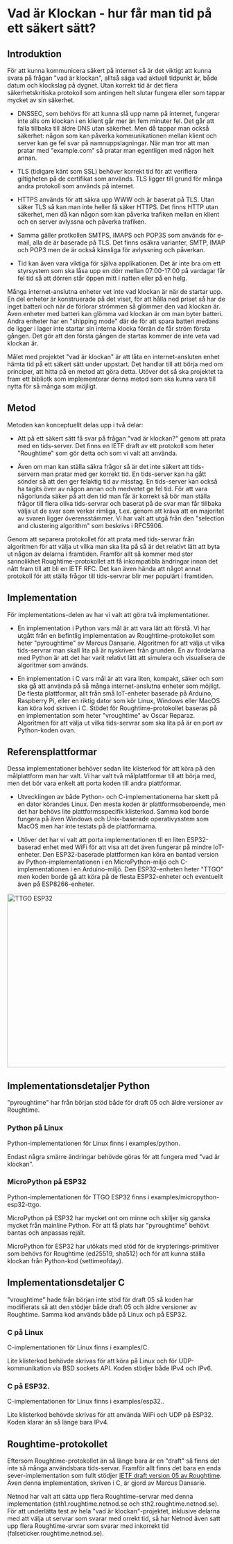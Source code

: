 # Vad är Klockan - hur får man tid på ett säkert sätt?

## Introduktion

För att kunna kommunicera säkert på internet så är det viktigt att
kunna svara på frågan "vad är klockan", alltså säga vad aktuell
tidpunkt är, både datum och klockslag på dygnet.  Utan korrekt tid är
det flera säkerhetskritiska protokoll som antingen helt slutar fungera
eller som tappar mycket av sin säkerhet.

* DNSSEC, som behövs för att kunna slå upp namn på internet, fungerar
  inte alls om klockan i en klient går mer än fem minuter fel.  Det
  går att falla tillbaka till äldre DNS utan säkerhet.  Men då tappar
  man också säkerhet: någon som kan påverka kommunikationen mellan
  klient och server kan ge fel svar på namnuppslagningar.  När man
  tror att man pratar med "example.com" så pratar man egentligen med
  någon helt annan.

* TLS (tidigare känt som SSL) behöver korrekt tid för att verifiera
  giltigheten på de certifikat som används.  TLS ligger till grund för
  många andra protokoll som används på internet.

* HTTPS används för att säkra upp WWW och är baserat på TLS.  Utan
  säker TLS så kan man inte heller få säker HTTPS.  Det finns HTTP
  utan säkerhet, men då kan någon som kan påverka trafiken mellan en
  klient och en server avlyssna och påverka trafiken.

* Samma gäller protkollen SMTPS, IMAPS och POP3S som används för
  e-mail, alla de är baserade på TLS.  Det finns osäkra varianter,
  SMTP, IMAP och POP3 men de är också känsliga för avlyssning och
  påverkan.

* Tid kan även vara viktiga för själva applikationen.  Det är inte bra
  om ett styrsystem som ska låsa upp en dörr mellan 07:00-17:00 på
  vardagar får fel tid så att dörren står öppen mitt i natten eller på
  en helg.

Många internet-anslutna enheter vet inte vad klockan är när de startar
upp.  En del enheter är konstruerade på det viset, för att hålla ned
priset så har de inget batteri och när de förlorar strömmen så glömmer
den vad klockan är.  Även enheter med batteri kan glömma vad klockan
är om man byter batteri.  Andra enheter har en "shipping mode" där de
för att spara batteri medans de ligger i lager inte startar sin
interna klocka förrän de får ström första gången.  Det gör att den
första gången de startas kommer de inte veta vad klockan är.

Målet med projektet "vad är klockan" är att låta en internet-ansluten
enhet hämta tid på ett säkert sätt under uppstart.  Det handlar till
att börja med om principer, att hitta på en metod att göra detta.
Utöver det så ska projektet ta fram ett bibliotk som implementerar
denna metod som ska kunna vara till nytta för så många som möjligt.

## Metod

Metoden kan konceptuellt delas upp i två delar:

* Att på ett säkert sätt få svar på frågan "vad är klockan?" genom att
  prata med en tids-server.  Det finns en IETF draft av ett protokoll
  som heter "Roughtime" som gör detta och som vi valt att använda.

* Även om man kan ställa säkra frågor så är det inte säkert att
  tids-servern man pratar med ger korrekt tid.  En tids-server kan ha
  gått sönder så att den ger felaktig tid av misstag.  En tids-server
  kan också ha tagits över av någon annan och medvetet ge fel tid.
  För att vara någorlunda säker på att den tid man får är korrekt så
  bör man ställa frågor till flera olika tids-servrar och baserat på
  de svar man får tillbaka välja ut de svar som verkar rimliga,
  t.ex. genom att kräva att en majoritet av svaren ligger
  överensstämmer.  Vi har valt att utgå från den "selection and
  clustering algorithm" som beskrivs i RFC5906.

Genom att separera protokollet för att prata med tids-servrar från
algoritmen för att välja ut vilka man ska lita på så är det relativt
lätt att byta ut någon av delarna i framtiden.  Framför allt så kommer
med stor sannolikhet Roughtime-protokollet att få inkompatibla
ändringar innan det nått fram till att bli en IETF RFC.  Det kan även
hända att något annat protokoll för att ställa frågor till
tids-servrar blir mer populärt i framtiden.

## Implementation

För implementations-delen av har vi valt att göra två implementationer.

* En implementation i Python vars mål är att vara lätt att förstå.  Vi
  har utgått från en befintlig implementation av Roughtime-protokollet
  som heter "pyroughtime" av Marcus Dansarie.  Algoritmen för att
  välja ut vilka tids-servrar man skall lita på är nyskriven från
  grunden.  En av fördelarna med Python är att det har varit relativt
  lätt att simulera och visualisera de algoritmer som används.

* En implementation i C vars mål är att vara liten, kompakt, säker och
  som ska gå att använda på så många internet-anslutna enheter som
  möjligt.  De flesta plattformar, allt från små IoT-enheter baserade
  på Arduino, Raspberry Pi, eller en riktig dator som kör Linux,
  Windows eller MacOS kan köra kod skriven i C.  Stödet för
  Roughtime-protokollet baseras på en implementation som heter
  "vroughtime" av Oscar Reparaz.  Algoritmen för att välja ut vilka
  tids-servrar som ska lita på är en port av Python-koden ovan.

## Referensplattformar

Dessa implementationer behöver sedan lite klisterkod för att köra på
den målplattform man har valt.  Vi har valt två målplattformar till
att börja med, men det bör vara enkelt att porta koden till andra
plattformar.

* Utvecklingen av både Python- och C-implementationerna har skett på
  en dator körandes Linux.  Den mesta koden är plattformsoberoende,
  men det har behövs lite plattformsspecifik klisterkod.  Samma kod
  borde fungera på även Windows och Unix-baserade operativysstem som
  MacOS men har inte testats på de plattformarna.

* Utöver det har vi valt att porta implementationen tll en liten
  ESP32-baserad enhet med WiFi för att visa att det även fungerar på
  mindre IoT-enheter.  Den ESP32-baserade plattformen kan köra en
  bantad version av Python-implementationen i en MicroPython-miljö och
  C-implementationen i en Arduino-miljö.  Den ESP32-enheten heter
  "TTGO" men koden borde gå att köra på de flesta ESP32-enheter och
  eventuellt även på ESP8266-enheter.

<p align="left">
  <img src="Documentation/ttgo.jpg" width="600" height="400" title="TTGO ESP32">
</p>

## Implementationsdetaljer Python

"pyroughtime" har från början stöd både för draft 05 och äldre
versioner av Roughtime.

### Python på Linux

Python-implementationen för Linux finns i examples/python.

Endast några smärre ändringar behövde göras för att fungera med "vad
är klockan".

### MicroPython på ESP32

Python-implementationen för TTGO ESP32 finns i examples/micropython-esp32-ttgo.

MicroPython på ESP32 har mycket ont om minne och skiljer sig ganska
mycket från mainline Python.  För att få plats har "pyroughtime"
behövt bantas och anpassas rejält.

MicroPython för ESP32 har utökats med stöd för de
krypterings-primitiver som behövs för Roughtime (ed25519, sha512) och
för att kunna ställa klockan från Python-kod (settimeofday).

## Implementationsdetaljer C

"vroughtime" hade från början inte stöd för draft 05 så koden har
modifierats så att den stödjer både draft 05 och äldre versioner av
Roughtime.  Samma kod används både på Linux och på ESP32.

### C på Linux

C-implementationen för Linux finns i examples/C.

Lite klisterkod behövde skrivas för att köra på Linux och för
UDP-kommunikation via BSD sockets API.  Koden stödjer både IPv4 och
IPv6.

### C på ESP32.

C-implementationen för Linux finns i examples/esp32..

Lite klisterkod behövde skrivas för att använda WiFi och UDP på ESP32.
Koden klarar än så länge bara IPv4.

## Roughtime-protokollet

Eftersom Roughtime-protokollet än så länge bara är en "draft" så finns
det inte så många användsbara tids-servar.  Framför allt finns det
bara en enda sever-implementation som fullt stödjer [IETF draft
version 05 av
Roughtime](https://tools.ietf.org/html/draft-ietf-ntp-roughtime-05).
Även denna implementation, skriven i C, är gjord av Marcus Dansarie.

Netnod har valt att sätta upp flera Roughtime-servrar med denna
implementation (sth1.roughtime.netnod.se och
sth2.roughtime.netnod.se).  För att underlätta test av hela "vad är
klockan"-projektet, inklusive delarna med att välja ut servrar som
svarar med orrekt tid, så har Netnod även satt upp flera
Roughtime-srvrar som svarar med inkorrekt tid
(falseticker.roughtime.netnod.se).

